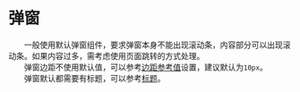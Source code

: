 # 弹窗
&emsp;&emsp;一般使用默认弹窗组件，要求弹窗本身不能出现滚动条，内容部分可以出现滚动条。如果内容过多，需考虑使用页面跳转的方式处理。  
&emsp;&emsp;弹窗边距不使用默认值，可以参考[边距参考值](/pages/base/margin.html)设置，建议默认为`10px`。  
&emsp;&emsp;弹窗默认都需要有标题，可以参考[标题](/pages/base/title)。
